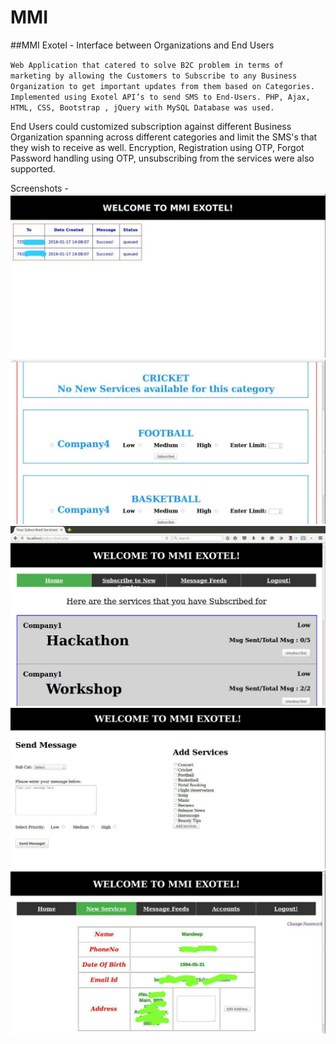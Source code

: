 # MMI
##MMI Exotel -  Interface between Organizations and End Users

`Web Application that catered to solve B2C problem in terms of marketing by allowing the Customers to Subscribe to any Business Organization to get important updates from them based on Categories. Implemented using Exotel API’s to send SMS to End-Users. PHP, Ajax, HTML, CSS, Bootstrap , jQuery with MySQL Database was used.`

End Users could customized subscription against different Business Organization spanning across different categories and limit the SMS's that they wish to receive as well. 
Encryption, Registration using OTP, Forgot Password handling using OTP, unsubscribing from the services were also supported.

Screenshots -
<br>
<img src="images/Image001.jpeg" /> <br/>
<img src="images/Image002.jpeg" /> <br/>
<img src="images/Image003.jpeg" /> <br/>
<img src="images/Image004.jpeg" /> <br/>
<img src="images/Image005.jpeg" /> <br/>
